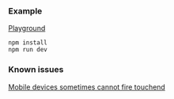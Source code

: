 ### Example

[Playground](https://greensnot.github.io/Brickly/dist/)

```
npm install
npm run dev
```

### Known issues
[Mobile devices sometimes cannot fire touchend](https://bugs.chromium.org/p/chromium/issues/detail?id=464579)